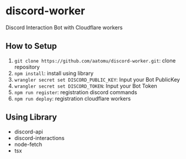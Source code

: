 # discord-worker

Discord Interaction Bot with Cloudflare workers

## How to Setup

1. `git clone https://github.com/aatomu/discord-worker.git`: clone repository
2. `npm install`: install using library
3. `wrangler secret set DISCORD_PUBLIC_KEY`: Input your Bot PublicKey
4. `wrangler secret set DISCORD_TOKEN`: Input your Bot Token
5. `npm run register`: registration discord commands
6. `npm run deploy`: registration cloudflare workers

## Using Library

- discord-api
- discord-interactions
- node-fetch
- tsx
